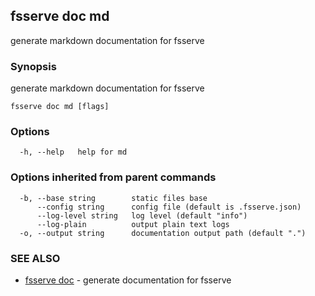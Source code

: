 ## fsserve doc md

generate markdown documentation for fsserve

### Synopsis

generate markdown documentation for fsserve

```
fsserve doc md [flags]
```

### Options

```
  -h, --help   help for md
```

### Options inherited from parent commands

```
  -b, --base string        static files base
      --config string      config file (default is .fsserve.json)
      --log-level string   log level (default "info")
      --log-plain          output plain text logs
  -o, --output string      documentation output path (default ".")
```

### SEE ALSO

* [fsserve doc](fsserve_doc.md)	 - generate documentation for fsserve

